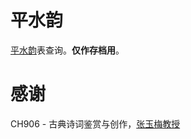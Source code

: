 # 平水韵
[平水韵](https://zh.wikipedia.org/wiki/平水韻)表查询。**仅作存档用**。

# 感谢
CH906 - 古典诗词鉴赏与创作，[张玉梅教授](http://chinese.sjtu.edu.cn/index.php/faculty/zhang-yumei)
